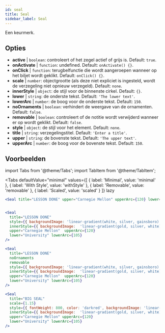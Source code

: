 ```yaml
---
id: seal 
title: Seal
sidebar_label: Seal
---
```


Een keurmerk.

## Opties

* __active__ | `boolean`: controleert of het zegel actief of grijs is. Default: `true`.
* __onActivate__ | `function`: undefined. Default: `onActivate() {}`.
* __onClick__ | `function`: terugbelfunctie die wordt aangeroepen wanneer op het biljet wordt geklikt. Default: `onClick() {}`.
* __scale__ | `number`: objectgrootte (als deze niet expliciet is ingesteld, wordt de verzegeling niet opnieuw verzegeld). Default: `none`.
* __innerStyle__ | `object`: de stijl voor de binnenste cirkel. Default: `{}`.
* __lower__ | `string`: de onderste tekst. Default: `'The lower text'`.
* __lowerArc__ | `number`: de boog voor de onderste tekst. Default: `150`.
* __noOrnaments__ | `boolean`: verhindert de weergave van de ornamenten. Default: `false`.
* __removable__ | `boolean`: controleert of de notitie wordt verwijderd wanneer er op wordt geklikt. Default: `false`.
* __style__ | `object`: de stijl voor het element. Default: `none`.
* __title__ | `string`: verzegelingstitel. Default: `'Enter a title'`.
* __upper__ | `string`: de bovenste tekst. Default: `'The upper text'`.
* __upperArc__ | `number`: de boog voor de bovenste tekst. Default: `150`.


## Voorbeelden

import Tabs from '@theme/Tabs';
import TabItem from '@theme/TabItem';

<Tabs
    defaultValue="minimal"
    values={[
        { label: 'Minimal', value: 'minimal' },
        { label: 'With Style', value: 'withStyle' },
        { label: 'Removable', value: 'removable' },
        { label: 'Scaled', value: 'scaled' }
    ]}
    lazy
>

<TabItem value="minimal">

```jsx live
<Seal title="LESSON DONE" upper="Carnegie Mellon" upperArc={120} lower="University" lowerArc={105} />
```

</TabItem>


<TabItem value="withStyle">

```jsx live

<Seal 
  title="LESSON DONE" 
  style={{ backgroundImage: 'linear-gradient(white, silver, gainsboro)'}}
  innerStyle={{ backgroundImage:  'linear-gradient(gold, silver, white)' }}
  upper="Carnegie Mellon"  upperArc={120} 
  lower="University" lowerArc={105}
/>
```

</TabItem>

<TabItem value="removable">

```jsx live
<Seal 
  title="LESSON DONE" 
  noOrnaments
  removable
  style={{ backgroundImage: 'linear-gradient(white, silver, gainsboro)'}}
  innerStyle={{ backgroundImage:  'linear-gradient(gold, silver, white)' }}
  upper="Carnegie Mellon"  upperArc={120} 
  lower="University" lowerArc={105}
/>
```

</TabItem>

<TabItem value="scaled">

```jsx live
<Seal 
  title="BIG SEAL" 
  scale={1.15}
  style={{ fontWeight: 800, color: 'darkred', backgroundImage: 'linear-gradient(white, silver, gainsboro)'}}
  innerStyle={{ backgroundImage:  'linear-gradient(gold, silver, white)' }}
  upper="Carnegie Mellon" upperArc={120} 
  lower="University" lowerArc={105}
/>
```

</TabItem>

</Tabs>
